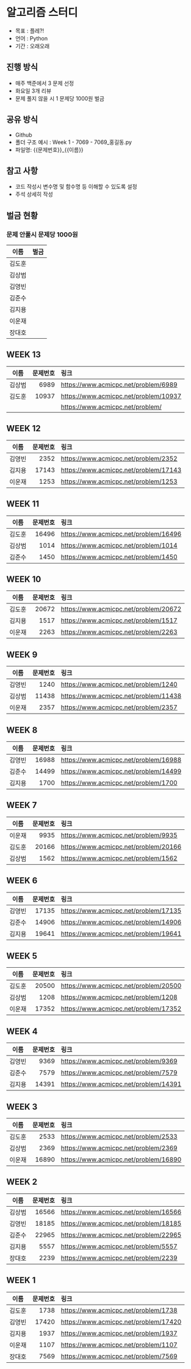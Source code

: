 # 알고리즘 스터디
- 목표 : 플레?!
- 언어 : Python
- 기간 : 오래오래

## 진행 방식
- 매주 백준에서 3 문제 선정
- 화요일 3개 리뷰
- 문제 풀지 않을 시 1 문제당 1000원 벌금

## 공유 방식
- Github
- 폴더 구조 예시 : Week 1 - 7069 - 7069_홍길동.py
- 파일명: {{문제번호}}_{{이름}}

## 참고 사항
- 코드 작성시 변수명 및 함수명 등 이해할 수 있도록 설정
- 주석 상세히 작성

## 벌금 현황
### 문제 안풀시 문제당 1000원
|이름|벌금|
|:---:|---:|
| 김도훈 |  |
| 김상범 |  |
| 김영빈 |  |
| 김준수 |  |
| 김지용 |  |
| 이운재 |  |
| 장대호 |  |

## WEEK 13

|이름|문제번호|링크|
|:---:|---:|:---|
| 김상범 | 6989 | https://www.acmicpc.net/problem/6989 |
| 김도훈 | 10937 | https://www.acmicpc.net/problem/10937 |  
|  |  | https://www.acmicpc.net/problem/  |

## WEEK 12

|이름|문제번호|링크|
|:---:|---:|:---|
| 김영빈 | 2352 | https://www.acmicpc.net/problem/2352 |
| 김지용 | 17143 | https://www.acmicpc.net/problem/17143 |  
| 이운재 | 1253 | https://www.acmicpc.net/problem/1253  |

## WEEK 11

|이름|문제번호|링크|
|:---:|---:|:---|
| 김도훈 | 16496 | https://www.acmicpc.net/problem/16496 |
| 김상범 | 1014 | https://www.acmicpc.net/problem/1014 |  
| 김준수 | 1450 | https://www.acmicpc.net/problem/1450 |

## WEEK 10

|이름|문제번호|링크|
|:---:|---:|:---|
| 김도훈 | 20672 | https://www.acmicpc.net/problem/20672 |
| 김지용 | 1517 | https://www.acmicpc.net/problem/1517 |
| 이운재 | 2263 | https://www.acmicpc.net/problem/2263 |

## WEEK 9

|이름|문제번호|링크|
|:---:|---:|:---|
| 김영빈 | 1240 | https://www.acmicpc.net/problem/1240 |
| 김상범 | 11438 | https://www.acmicpc.net/problem/11438 |
| 이운재 | 2357 | https://www.acmicpc.net/problem/2357 |

## WEEK 8

|이름|문제번호|링크|
|:---:|---:|:---|
| 김영빈 | 16988 | https://www.acmicpc.net/problem/16988 |
| 김준수 | 14499 | https://www.acmicpc.net/problem/14499 |
| 김지용 | 1700 | https://www.acmicpc.net/problem/1700 |

## WEEK 7

|이름|문제번호|링크|
|:---:|---:|:---|
| 이운재 | 9935 | https://www.acmicpc.net/problem/9935 |
| 김도훈 | 20166 | https://www.acmicpc.net/problem/20166 |
| 김상범 | 1562 | https://www.acmicpc.net/problem/1562 |

## WEEK 6

|이름|문제번호|링크|
|:---:|---:|:---|
| 김영빈 | 17135 | https://www.acmicpc.net/problem/17135 |
| 김준수 | 14906 | https://www.acmicpc.net/problem/14906 |
| 김지용 | 19641 | https://www.acmicpc.net/problem/19641 |

## WEEK 5

|이름|문제번호|링크|
|:---:|---:|:---|
| 김도훈 | 20500 | https://www.acmicpc.net/problem/20500 |
| 김상범 | 1208 | https://www.acmicpc.net/problem/1208 |
| 이운재 | 17352 | https://www.acmicpc.net/problem/17352 |

## WEEK 4

|이름|문제번호|링크|
|:---:|---:|:---|
| 김영빈 | 9369 | https://www.acmicpc.net/problem/9369 |
| 김준수 | 7579 | https://www.acmicpc.net/problem/7579 |
| 김지용 | 14391 | https://www.acmicpc.net/problem/14391 |

## WEEK 3

|이름|문제번호|링크|
|:---:|---:|:---|
| 김도훈 | 2533 | https://www.acmicpc.net/problem/2533 |
| 김상범 | 2369 | https://www.acmicpc.net/problem/2369 |
| 이운재 | 16890 | https://www.acmicpc.net/problem/16890 |

## WEEK 2

|이름|문제번호|링크|
|:---:|---:|:---|
| 김상범 | 16566 | https://www.acmicpc.net/problem/16566 |
| 김영빈 | 18185 | https://www.acmicpc.net/problem/18185  |
| 김준수 | 22965 | https://www.acmicpc.net/problem/22965 |
| 김지용 | 5557 | https://www.acmicpc.net/problem/5557 |
| 장대호 | 2239 | https://www.acmicpc.net/problem/2239 |

## WEEK 1

|이름|문제번호|링크|
|:---:|---:|:---|
| 김도훈 | 1738 | https://www.acmicpc.net/problem/1738 |
| 김영빈 | 17420 | https://www.acmicpc.net/problem/17420 |
| 김지용 | 1937 | https://www.acmicpc.net/problem/1937 |
| 이운재 | 1107 | https://www.acmicpc.net/problem/1107 |
| 장대호 | 7569 | https://www.acmicpc.net/problem/7569  |
